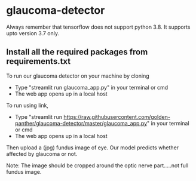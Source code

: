 # glaucoma-detector
Always remember that tensorflow does not support python 3.8. It supports upto version 3.7 only.

## Install all the required packages from requirements.txt

To run our glaucoma detector on your machine by cloning
* Type "streamlit run glaucoma_app.py" in your terminal or cmd
* The web app opens up in a local host

To run using link,
* Type "streamlit run https://raw.githubusercontent.com/golden-panther/glaucoma-detector/master/glaucoma_app.py" in your terminal or cmd
* The web app opens up in a local host

Then upload a (jpg) fundus image of eye. Our model predicts whether affected by glaucoma or not.

Note: The image should be cropped around the optic nerve part.....not full fundus image.
